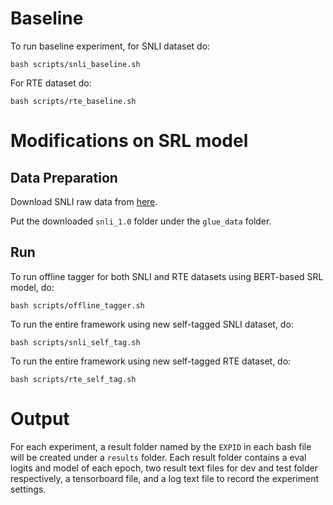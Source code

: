 # Baseline

To run baseline experiment, for SNLI dataset do:

```
bash scripts/snli_baseline.sh
```

For RTE dataset do:

```
bash scripts/rte_baseline.sh
```

# Modifications on SRL model

## Data Preparation

Download SNLI raw data from [here](https://nlp.stanford.edu/projects/snli/snli_1.0.zip).

Put the downloaded `snli_1.0` folder under the `glue_data` folder.

## Run

To run offline tagger for both SNLI and RTE datasets using BERT-based SRL model, do:

```
bash scripts/offline_tagger.sh
```

To run the entire framework using new self-tagged SNLI dataset, do:

 ```
 bash scripts/snli_self_tag.sh
 ```
 
To run the entire framework using new self-tagged RTE dataset, do:

 ```
 bash scripts/rte_self_tag.sh
 ```
 
 # Output
  
 For each experiment, a result folder named by the `EXPID` in each bash file will be created under a `results` folder. Each result folder contains a eval logits and model of each epoch, two result text files for dev and test folder respectively, a tensorboard file, and a log text file to record the experiment settings.
